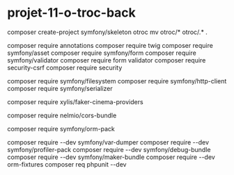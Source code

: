 # projet-11-o-troc-back

composer create-project symfony/skeleton otroc
mv otroc/* otroc/.* .

composer require annotations
composer require twig
composer require symfony/asset
composer require symfony/form
composer require symfony/validator
composer require form validator
composer require security-csrf
composer require security

composer require symfony/filesystem
composer require symfony/http-client
composer require symfony/serializer

composer require xylis/faker-cinema-providers

composer require nelmio/cors-bundle

composer require symfony/orm-pack

composer require --dev symfony/var-dumper
composer require --dev symfony/profiler-pack
composer require --dev symfony/debug-bundle
composer require --dev symfony/maker-bundle
composer require --dev orm-fixtures
composer req phpunit --dev